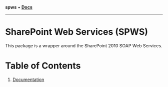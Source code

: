 **spws** • [**Docs**](globals.md)

***

# SharePoint Web Services (SPWS)

This package is a wrapper around the SharePoint 2010 SOAP Web Services.

# Table of Contents

1.  [Documentation](_media/globals.md)
